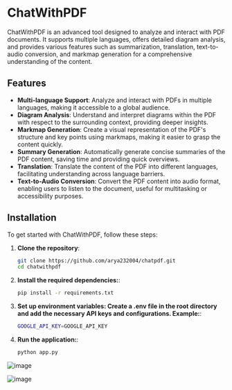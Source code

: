 # ChatWithPDF

ChatWithPDF is an advanced tool designed to analyze and interact with PDF documents. It supports multiple languages, offers detailed diagram analysis, and provides various features such as summarization, translation, text-to-audio conversion, and markmap generation for a comprehensive understanding of the content.

## Features

- **Multi-language Support**: Analyze and interact with PDFs in multiple languages, making it accessible to a global audience.
- **Diagram Analysis**: Understand and interpret diagrams within the PDF with respect to the surrounding context, providing deeper insights.
- **Markmap Generation**: Create a visual representation of the PDF's structure and key points using markmaps, making it easier to grasp the content quickly.
- **Summary Generation**: Automatically generate concise summaries of the PDF content, saving time and providing quick overviews.
- **Translation**: Translate the content of the PDF into different languages, facilitating understanding across language barriers.
- **Text-to-Audio Conversion**: Convert the PDF content into audio format, enabling users to listen to the document, useful for multitasking or accessibility purposes.

## Installation

To get started with ChatWithPDF, follow these steps:

1. **Clone the repository**:
   ```bash
   git clone https://github.com/arya232004/chatpdf.git
   cd chatwithpdf
2. **Install the required dependencies:**:
   ```bash
   pip install -r requirements.txt
3. **Set up environment variables: Create a .env file in the root directory and add the necessary API keys and configurations. Example:**:
   ```bash
   GOOGLE_API_KEY=GOOGLE_API_KEY
4. **Run the application:**:
      ```bash
   python app.py

![image](https://github.com/user-attachments/assets/59f0b245-e10f-473a-80bb-814d88dd0476)

![image](https://github.com/user-attachments/assets/831145ef-bd57-4510-b06c-d47f590f1513)
